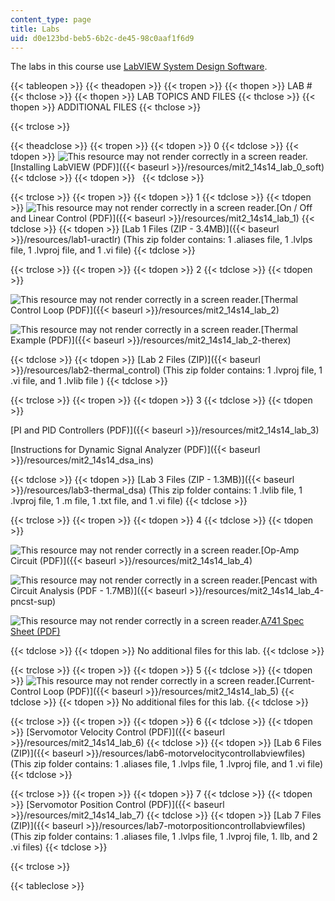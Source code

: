 ```yaml
---
content_type: page
title: Labs
uid: d0e123bd-beb5-6b2c-de45-98c0aaf1f6d9
---
```


The labs in this course use [LabVIEW System Design Software](http://www.ni.com/labview/).

{{< tableopen >}}
{{< theadopen >}}
{{< tropen >}}
{{< thopen >}}
LAB #
{{< thclose >}}
{{< thopen >}}
LAB TOPICS AND FILES
{{< thclose >}}
{{< thopen >}}
ADDITIONAL FILES
{{< thclose >}}

{{< trclose >}}

{{< theadclose >}}
{{< tropen >}}
{{< tdopen >}}
0
{{< tdclose >}}
{{< tdopen >}}
![This resource may not render correctly in a screen reader.](/images/inacessible.gif)[Installing LabVIEW (PDF)]({{< baseurl >}}/resources/mit2_14s14_lab_0_soft)
{{< tdclose >}}
{{< tdopen >}}
 
{{< tdclose >}}

{{< trclose >}}
{{< tropen >}}
{{< tdopen >}}
1
{{< tdclose >}}
{{< tdopen >}}
![This resource may not render correctly in a screen reader.](/images/inacessible.gif)[On / Off and Linear Control (PDF)]({{< baseurl >}}/resources/mit2_14s14_lab_1)
{{< tdclose >}}
{{< tdopen >}}
[Lab 1 Files (ZIP - 3.4MB)]({{< baseurl >}}/resources/lab1-uractlr) (This zip folder contains: 1 .aliases file, 1 .lvlps file, 1 .lvproj file, and 1 .vi file)
{{< tdclose >}}

{{< trclose >}}
{{< tropen >}}
{{< tdopen >}}
2
{{< tdclose >}}
{{< tdopen >}}


![This resource may not render correctly in a screen reader.](/images/inacessible.gif)[Thermal Control Loop (PDF)]({{< baseurl >}}/resources/mit2_14s14_lab_2)

![This resource may not render correctly in a screen reader.](/images/inacessible.gif)[Thermal Example (PDF)]({{< baseurl >}}/resources/mit2_14s14_lab_2-therex)


{{< tdclose >}}
{{< tdopen >}}
[Lab 2 Files (ZIP)]({{< baseurl >}}/resources/lab2-thermal_control) (This zip folder contains: 1 .lvproj file, 1 .vi file, and 1 .lvlib file )
{{< tdclose >}}

{{< trclose >}}
{{< tropen >}}
{{< tdopen >}}
3
{{< tdclose >}}
{{< tdopen >}}


[PI and PID Controllers (PDF)]({{< baseurl >}}/resources/mit2_14s14_lab_3)

[Instructions for Dynamic Signal Analyzer (PDF)]({{< baseurl >}}/resources/mit2_14s14_dsa_ins)


{{< tdclose >}}
{{< tdopen >}}
[Lab 3 Files (ZIP - 1.3MB)]({{< baseurl >}}/resources/lab3-thermal_dsa) (This zip folder contains: 1 .lvlib file, 1 .lvproj file, 1 .m file, 1 .txt file, and 1 .vi file)
{{< tdclose >}}

{{< trclose >}}
{{< tropen >}}
{{< tdopen >}}
4
{{< tdclose >}}
{{< tdopen >}}


![This resource may not render correctly in a screen reader.](/images/inacessible.gif)[Op-Amp Circuit (PDF)]({{< baseurl >}}/resources/mit2_14s14_lab_4)

![This resource may not render correctly in a screen reader.](/images/inacessible.gif)[Pencast with Circuit Analysis (PDF - 1.7MB)]({{< baseurl >}}/resources/mit2_14s14_lab_4-pncst-sup)

![This resource may not render correctly in a screen reader.](/images/inacessible.gif)[A741 Spec Sheet (PDF)](http://www.ti.com/lit/ds/symlink/ua741.pdf)


{{< tdclose >}}
{{< tdopen >}}
No additional files for this lab.
{{< tdclose >}}

{{< trclose >}}
{{< tropen >}}
{{< tdopen >}}
5
{{< tdclose >}}
{{< tdopen >}}
![This resource may not render correctly in a screen reader.](/images/inacessible.gif)[Current-Control Loop (PDF)]({{< baseurl >}}/resources/mit2_14s14_lab_5)
{{< tdclose >}}
{{< tdopen >}}
No additional files for this lab.
{{< tdclose >}}

{{< trclose >}}
{{< tropen >}}
{{< tdopen >}}
6
{{< tdclose >}}
{{< tdopen >}}
[Servomotor Velocity Control (PDF)]({{< baseurl >}}/resources/mit2_14s14_lab_6)
{{< tdclose >}}
{{< tdopen >}}
[Lab 6 Files (ZIP)]({{< baseurl >}}/resources/lab6-motorvelocitycontrollabviewfiles) (This zip folder contains: 1 .aliases file, 1 .lvlps file, 1 .lvproj file, and 1 .vi file)
{{< tdclose >}}

{{< trclose >}}
{{< tropen >}}
{{< tdopen >}}
7
{{< tdclose >}}
{{< tdopen >}}
[Servomotor Position Control (PDF)]({{< baseurl >}}/resources/mit2_14s14_lab_7)
{{< tdclose >}}
{{< tdopen >}}
[Lab 7 Files (ZIP)]({{< baseurl >}}/resources/lab7-motorpositioncontrollabviewfiles) (This zip folder contains: 1 .aliases file, 1 .lvlps file, 1 .lvproj file, 1. llb, and 2 .vi files)
{{< tdclose >}}

{{< trclose >}}

{{< tableclose >}}